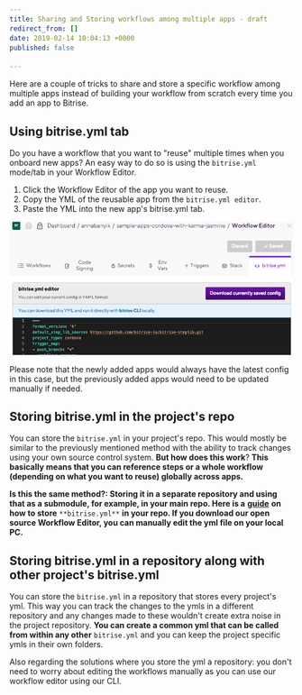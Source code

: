 ```yaml
---
title: Sharing and Storing workflows among multiple apps - draft
redirect_from: []
date: 2019-02-14 10:04:13 +0000
published: false

---
```

Here are a couple of tricks to share and store a specific workflow among multiple apps instead of building your workflow from scratch every time you add an app to Bitrise.

## Using bitrise.yml tab

Do you have a workflow that you want to "reuse" multiple times when you onboard new apps? An easy way to do so is using the `bitrise.yml` mode/tab in your Workflow Editor.  

1. Click the Workflow Editor of the app you want to reuse.
2. Copy the YML of the reusable app from the `bitrise.yml editor`.
3. Paste the YML into the new app's bitrise.yml tab.

![](/img/bitrise-yml-tab-2.png)

Please note that the newly added apps would always have the latest config in this case, but the previously added apps would need to be updated manually if needed.

## Storing bitrise.yml in the project's repo

You can store the `bitrise.yml` in your project's repo. This would mostly be similar to the previously mentioned method with the ability to track changes using your own source control system. **But how does this work**? **This basically means that you can reference steps or a whole workflow (depending on what you want to reuse) globally across apps.**

**Is this the same method?: Storing it in a separate repository and using that as a submodule, for example, in your main repo. Here is a** [**guide**](http://devcenter.bitrise.io/tips-and-tricks/use-bitrise-yml-from-repository/) **on how to store** `**bitrise.yml**` **in your repo. If you download our open source Workflow Editor, you can manually edit the yml file on your local PC.**

## Storing bitrise.yml in a repository along with other project's bitrise.yml

You can store the `bitrise.yml` in a repository that stores every project's yml. This way you can track the changes to the ymls in a different repository and any changes made to these wouldn't create extra noise in the project repository. **You can create a common yml that can be called from within any other** `bitrise.yml` and you can keep the project specific ymls in their own folders.

Also regarding the solutions where you store the yml a repository: you don't need to worry about editing the workflows manually as you can use our workflow editor using our CLI.